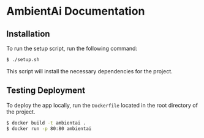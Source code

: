 # AmbientAi Documentation

## Installation
To run the setup script, run the following command:
```bash
$ ./setup.sh
```
This script will install the necessary dependencies for the project.


## Testing Deployment 
To deploy the app locally, run the `Dockerfile` located in the root directory of the project. 
```bash
$ docker build -t ambientai .
$ docker run -p 80:80 ambientai
```

